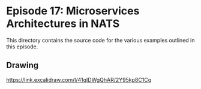 # Episode 17: Microservices Architectures in NATS

This directory contains the source code for the various examples outlined in this episode.

## Drawing

https://link.excalidraw.com/l/41qIDWgQhAR/2Y95kp8C1Cq
